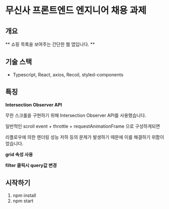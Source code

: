 # 무신사 프론트엔드 엔지니어 채용 과제

## 개요

** 쇼핑 목록을 보여주는 간단한 웹 앱입니다. **

## 기술 스택
- Typescript, React, axios, Recoil, styled-components

## 특징

**Intersection Observer API** 

무한 스크롤을 구현하기 위해 Intersection Observer API를 사용했습니다. 

일반적인 scroll event + throttle + requestAnimationFrame 으로 구성하게되면

리플로우에 의한 렌더링 성능 저하 등의 문제가 발생하기 때문에 이를 해결하기 위함이었습니다. 

**grid 속성 사용** 

**filter 클릭시 query값 변경**

## 시작하기 

1. npm install
2. npm start
